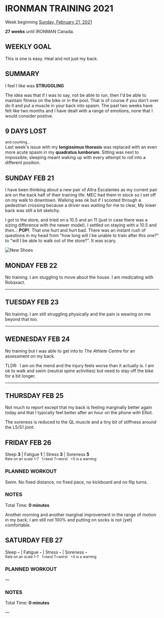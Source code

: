 # IRONMAN TRAINING 2021
Week beginning [Sunday, February 21, 2021](javascript:flick('sun');)

**27 weeks** until IRONMAN Canada.

## WEEKLY GOAL
This is one is easy.  Heal and not just my back.

## SUMMARY
I feel I like was **STRUGGLING**

The idea was that if I was to say, not be able to run, then I'd be able to maintain fitness on the bike or in the pool.  That is of course if you don't over do it and put a muscle in your back into spasm.  The past two weeks have felt like two months and I have dealt with a range of emotions, none that I would consider postive.

## 9 DAYS LOST
<sup>and counting...</sup><br />Last week's issue with my **longissimus thorasis** was replaced with an even more acute spasm in my **quadratus lumborum**.   Sitting was next to impossible; sleeping meant waking up with every attempt to roll into a different position.



<!---->
## SUNDAY FEB 21 

I have been thinking about a new pair of Altra Escalantes as my current pair are on the back half of their training life.  MEC had them in stock so I set off on my walk to downtown.  Walking was ok but if I scooted through a pedestrian crossing because a driver was waiting for me to clear, My lower back was still a bit sketchy.

I got to the store, and tried on a 10.5 and an 11 (just in case there was a sizing difference with the newer model).  I settled on staying with a 10.5 and then...  **POP!**. That one hurt and hurt bad.  There was an instant rush of questions in my head from "how long will I be unable to train after this one?" to "will I be able to walk out of the store?".  It was scary.

![New Shoes](/assets/jpg/escalante-2.5-340.jpeg)
<!---->
## MONDAY FEB 22
No training.   I am stuggling to move about the house.  I am medicating with Robaxact.

---
## TUESDAY FEB 23
No training.  I am still struggling physically and the pain is wearing on me beyond that too.

---
## WEDNESDAY FEB 24
No training but I was able to get into to _The Athlete Centre_ for an assessment on my back.

TLDR:&nbsp; I am on the mend and the injury feels worse than it actually is.  I am ok to walk and swim (neutral spine activities) but need to stay off the bike for a bit longer.

---
## THURSDAY FEB 25
Not much to report except that my back is feeling marginally better again today and that I typically feel better after an hour on the phone with Elliot.

The soreness is reduced to the QL muscle and a tiny bit of stiffness around the L5/S1 joint.
<!---->
## FRIDAY FEB 26
Sleep **3** | Fatigue **1** | Stress **3** | Soreness **5**  
<sup>Rate on an scale 1-7 &nbsp; 1=best 7=worst &nbsp; +5 is a warning</sup>

### PLANNED WORKOUT
Swim.  No fixed distance, no fixed pace, no kickboard and no flip turns.

### NOTES
Total Time: **0 minutes**

Another morning and another marginal improvement in the range of motion in my back; I am still not 100% and putting on socks is not (yet) comfortable.


<!---->
## SATURDAY FEB 27
Sleep **-** | Fatigue **-** | Stress **-** | Soreness **-**  
<sup>Rate on an scale 1-7 &nbsp; 1=best 7=worst &nbsp; +5 is a warning</sup>

### PLANNED WORKOUT
&mdash; 

### NOTES
Total Time: **0 minutes**

&mdash; 


<!---->